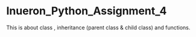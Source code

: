 # Inueron_Python_Assignment_4
This is about class , inheritance (parent class &amp; child class) and functions.
